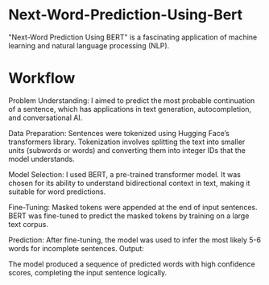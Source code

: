 # Next-Word-Prediction-Using-Bert
 "Next-Word Prediction Using BERT" is a fascinating application of machine learning and natural language processing (NLP).

# Workflow
Problem Understanding:
I aimed to predict the most probable continuation of a sentence, which has applications in text generation, autocompletion, and conversational AI.

Data Preparation:
Sentences were tokenized using Hugging Face’s transformers library.
Tokenization involves splitting the text into smaller units (subwords or words) and converting them into integer IDs that the model understands.

Model Selection:
I used BERT, a pre-trained transformer model. It was chosen for its ability to understand bidirectional context in text, making it suitable for word predictions.

Fine-Tuning:
Masked tokens were appended at the end of input sentences.
BERT was fine-tuned to predict the masked tokens by training on a large text corpus.

Prediction:
After fine-tuning, the model was used to infer the most likely 5-6 words for incomplete sentences.
Output:

The model produced a sequence of predicted words with high confidence scores, completing the input sentence logically.
